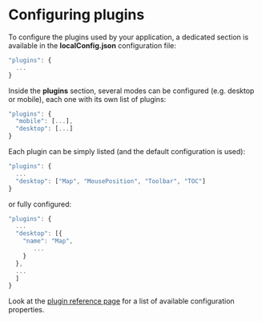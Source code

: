 # Configuring plugins
To configure the plugins used by your application, a dedicated section is available in the **localConfig.json** configuration file:

```js
"plugins": {
  ...
}
```

Inside the **plugins** section, several modes can be configured (e.g. desktop or mobile), each one with its own list of plugins:


```js
"plugins": {
  "mobile": [...],
  "desktop": [...]
}
```

Each plugin can be simply listed (and the default configuration is used):

```js
"plugins": {
  ...
  "desktop": ["Map", "MousePosition", "Toolbar", "TOC"]
}
```

or fully configured:

```js
"plugins": {
  ...
  "desktop": [{
    "name": "Map",
       ...
    }
  },
  ...
  ]
}
```
Look at the [plugin reference page](./api/plugins) for a list of available configuration properties.
